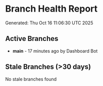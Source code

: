 # Branch Health Report
Generated: Thu Oct 16 11:06:30 UTC 2025

## Active Branches
- **main** - 17 minutes ago by Dashboard Bot

## Stale Branches (>30 days)
No stale branches found
